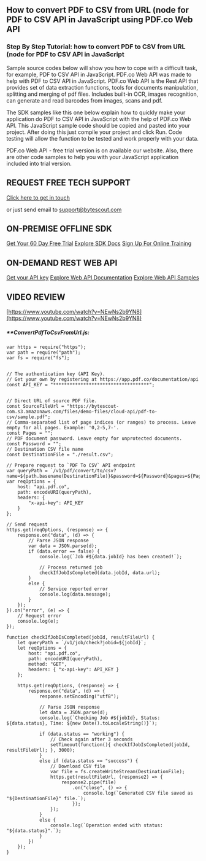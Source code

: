 ## How to convert PDF to CSV from URL (node for PDF to CSV API in JavaScript using PDF.co Web API

### Step By Step Tutorial: how to convert PDF to CSV from URL (node for PDF to CSV API in JavaScript

Sample source codes below will show you how to cope with a difficult task, for example, PDF to CSV API in JavaScript. PDF.co Web API was made to help with PDF to CSV API in JavaScript. PDF.co Web API is the Rest API that provides set of data extraction functions, tools for documents manipulation, splitting and merging of pdf files. Includes built-in OCR, images recognition, can generate and read barcodes from images, scans and pdf.

The SDK samples like this one below explain how to quickly make your application do PDF to CSV API in JavaScript with the help of PDF.co Web API. This JavaScript sample code should be copied and pasted into your project. After doing this just compile your project and click Run. Code testing will allow the function to be tested and work properly with your data.

PDF.co Web API - free trial version is on available our website. Also, there are other code samples to help you with your JavaScript application included into trial version.

## REQUEST FREE TECH SUPPORT

[Click here to get in touch](https://bytescout.zendesk.com/hc/en-us/requests/new?subject=PDF.co%20Web%20API%20Question)

or just send email to [support@bytescout.com](mailto:support@bytescout.com?subject=PDF.co%20Web%20API%20Question) 

## ON-PREMISE OFFLINE SDK 

[Get Your 60 Day Free Trial](https://bytescout.com/download/web-installer?utm_source=github-readme)
[Explore SDK Docs](https://bytescout.com/documentation/index.html?utm_source=github-readme)
[Sign Up For Online Training](https://academy.bytescout.com/)


## ON-DEMAND REST WEB API

[Get your API key](https://pdf.co/documentation/api?utm_source=github-readme)
[Explore Web API Documentation](https://pdf.co/documentation/api?utm_source=github-readme)
[Explore Web API Samples](https://github.com/bytescout/ByteScout-SDK-SourceCode/tree/master/PDF.co%20Web%20API)

## VIDEO REVIEW

[https://www.youtube.com/watch?v=NEwNs2b9YN8](https://www.youtube.com/watch?v=NEwNs2b9YN8)




<!-- code block begin -->

##### ****ConvertPdfToCsvFromUrl.js:**
    
```
var https = require("https");
var path = require("path");
var fs = require("fs");


// The authentication key (API Key).
// Get your own by registering at https://app.pdf.co/documentation/api
const API_KEY = "***********************************";


// Direct URL of source PDF file.
const SourceFileUrl = "https://bytescout-com.s3.amazonaws.com/files/demo-files/cloud-api/pdf-to-csv/sample.pdf";
// Comma-separated list of page indices (or ranges) to process. Leave empty for all pages. Example: '0,2-5,7-'.
const Pages = "";
// PDF document password. Leave empty for unprotected documents.
const Password = "";
// Destination CSV file name
const DestinationFile = "./result.csv";

// Prepare request to `PDF To CSV` API endpoint
var queryPath = `/v1/pdf/convert/to/csv?name=${path.basename(DestinationFile)}&password=${Password}&pages=${Pages}&url=${SourceFileUrl}&async=True`;
var reqOptions = {
    host: "api.pdf.co",
    path: encodeURI(queryPath),
    headers: {
        "x-api-key": API_KEY
    }
};

// Send request
https.get(reqOptions, (response) => {
    response.on("data", (d) => {
        // Parse JSON response
        var data = JSON.parse(d);        
        if (data.error == false) {
            console.log(`Job #${data.jobId} has been created!`);

            // Process returned job
            checkIfJobIsCompleted(data.jobId, data.url);
        }
        else {
            // Service reported error
            console.log(data.message);
        }
    });
}).on("error", (e) => {
    // Request error
    console.log(e);
});

function checkIfJobIsCompleted(jobId, resultFileUrl) {
    let queryPath = `/v1/job/check?jobid=${jobId}`;
    let reqOptions = {
        host: "api.pdf.co",
        path: encodeURI(queryPath),
        method: "GET",
        headers: { "x-api-key": API_KEY }
    };

    https.get(reqOptions, (response) => {
        response.on("data", (d) => {
            response.setEncoding("utf8");

            // Parse JSON response
            let data = JSON.parse(d);
            console.log(`Checking Job #${jobId}, Status: ${data.status}, Time: ${new Date().toLocaleString()}`);
            
            if (data.status == "working") {
                // Check again after 3 seconds
                setTimeout(function(){ checkIfJobIsCompleted(jobId, resultFileUrl); }, 3000);
            }
            else if (data.status == "success") {
                // Download CSV file
                var file = fs.createWriteStream(DestinationFile);
                https.get(resultFileUrl, (response2) => {
                    response2.pipe(file)
                        .on("close", () => {
                            console.log(`Generated CSV file saved as "${DestinationFile}" file.`);
                        });
                });
            }
            else {
                console.log(`Operation ended with status: "${data.status}".`);
            }
        })
    });
}
```

<!-- code block end -->